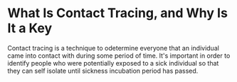 # What Is Contact Tracing, and Why Is It a Key 

Contact tracing is a technique to odetermine everyone that an individual came into contact with during some period of time. It's important in order to identify people who were potentially exposed to a sick individual so that they can self isolate until sickness incubation period has passed.
